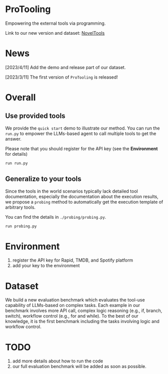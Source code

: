 # ProTooling

Empowering the external tools via programming.

Link to our new version and dataset: [NovelTools](https://github.com/shizhl/NovelTools)

# News
[2023/4/11] Add the demo and release part of our dataset.

[2023/3/11] The first version of `ProTooling` is released!



# Overall

## Use provided tools

We provide the `quick start` demo to illustrate our method. You can run the `run.py` to empower the LLMs-based agent to call multiple tools to get the answer. 

Please note that you should register for the API key (see the **Environment** for details)

```python
run run.py
```

## Generalize to your tools

Since the tools in the world scenarios typically lack detailed tool documentation, especially the documentation about the execution results, we propose a `probing` method to automatically get the execution template of arbitrary tools.

You can find the details in `./probing/probing.py`.

```python
run probing.py
```

# Environment

1. register the API key for Rapid, TMDB, and Spotify platform
2. add your key to the environment


# Dataset

We build a new evaluation benchmark which evaluates the tool-use capability of LLMs-based on complex tasks. Each example in our benchmark involves more API call, complex logic reasoning (e.g., if, branch, switch), workflow control (e.g., for and while). 
To the best of our knowledge, it is the first benchmark including the tasks involving logic and workflow control. 

# TODO
1. add more details about how to run the code
2. our full evaluation benchmark will be added as soon as possible.

